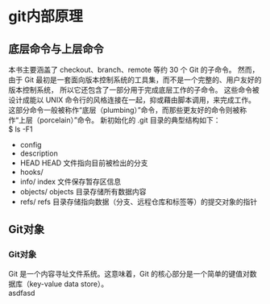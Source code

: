 # git内部原理
## 底层命令与上层命令
本书主要涵盖了 checkout、branch、remote 等约 30 个 Git 的子命令。 然而，由于 Git 最初是一套面向版本控制系统的工具集，而不是一个完整的、用户友好的版本控制系统， 所以它还包含了一部分用于完成底层工作的子命令。 这些命令被设计成能以 UNIX 命令行的风格连接在一起，抑或藉由脚本调用，来完成工作。 这部分命令一般被称作“底层（plumbing）”命令，而那些更友好的命令则被称作“上层（porcelain）”命令。
新初始化的 .git 目录的典型结构如下：</br>
$ ls -F1
- config
- description
- HEAD  HEAD 文件指向目前被检出的分支
- hooks/
- info/ index 文件保存暂存区信息
- objects/ objects 目录存储所有数据内容
- refs/ refs 目录存储指向数据（分支、远程仓库和标签等）的提交对象的指针
## Git对象
### Git对象
Git 是一个内容寻址文件系统。这意味着，Git 的核心部分是一个简单的键值对数据库（key-value data store）。</br>
    asdfasd
